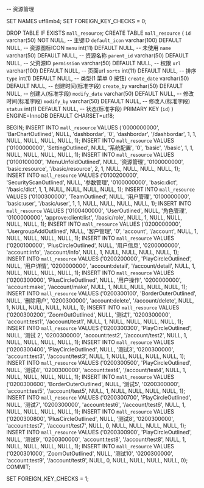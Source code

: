 -- 资源管理

SET NAMES utf8mb4;
SET FOREIGN_KEY_CHECKS = 0;

DROP TABLE IF EXISTS `mall_resource`;
CREATE TABLE `mall_resource` (
  `id` varchar(50) NOT NULL,                        -- 主键ID
  `default_icon` varchar(100) DEFAULT NULL,         -- 资源图标ICON
  `menu` int(11) DEFAULT NULL,                      -- 未使用
  `name` varchar(50) DEFAULT NULL,                  -- 资源名称
  `parent_id` varchar(50) DEFAULT NULL,             -- 父资源ID
  `permission` varchar(50) DEFAULT NULL,            -- 权限
  `url` varchar(100) DEFAULT NULL,                  -- 页面url
  `sorts` int(11) DEFAULT NULL,                     -- 排序
  `type` int(1) DEFAULT NULL,                       -- 类型(1 菜单 0 按钮)
  `create_date` varchar(50) DEFAULT NULL,           -- 创建时间(标准字段)
  `create_by` varchar(50) DEFAULT NULL,             -- 创建人(标准字段)
  `modify_date` varchar(50) DEFAULT NULL,           -- 修改时间(标准字段)
  `modify_by` varchar(50) DEFAULT NULL,             -- 修改人(标准字段)
  `status` int(1) DEFAULT NULL,                     -- 状态(标准字段)
  PRIMARY KEY (`id`)
) ENGINE=InnoDB DEFAULT CHARSET=utf8;

BEGIN;
INSERT INTO `mall_resource` VALUES ('0000000000', 'BarChartOutlined', NULL, 'dashbordar', '0', 'dashbordar', '/dashbordar', 1, 1, NULL, NULL, NULL, NULL, 1);
INSERT INTO `mall_resource` VALUES ('0100000000', 'SettingOutlined', NULL, '系统配置', '0', 'basic', '/basic', 1, 1, NULL, NULL, NULL, NULL, 1);
INSERT INTO `mall_resource` VALUES ('0100100000', 'MenuUnfoldOutlined', NULL, '资源管理', '0100000000', 'basic:resource', '/basic/resource', 2, 1, NULL, NULL, NULL, NULL, 1);
INSERT INTO `mall_resource` VALUES ('0100200000', 'SecurityScanOutlined', NULL, '参数管理', '0100000000', 'basic:dict', '/basic/dict', 1, 1, NULL, NULL, NULL, NULL, 1);
INSERT INTO `mall_resource` VALUES ('0100300000', 'TeamOutlined', NULL, '用户管理', '0100000000', 'basic:user', '/basic/user', 1, 1, NULL, NULL, NULL, NULL, 1);
INSERT INTO `mall_resource` VALUES ('0100400000', 'UserOutlined', NULL, '角色管理', '0100000000', 'approve:client:list', '/basic/role', NULL, 1, NULL, NULL, NULL, NULL, 1);
INSERT INTO `mall_resource` VALUES ('0200000000', 'UsergroupAddOutlined', NULL, '客户管理', '0', 'account', '/account', NULL, 1, NULL, NULL, NULL, NULL, 1);
INSERT INTO `mall_resource` VALUES ('0200100000', 'PlusCircleOutlined', NULL, '用户信息', '0200000000', 'account:info', '/account/info', NULL, 1, NULL, NULL, NULL, NULL, 1);
INSERT INTO `mall_resource` VALUES ('0200200000', 'PlayCircleOutlined', NULL, '用户详情', '0200000000', 'account:detail', '/account/detail', NULL, 1, NULL, NULL, NULL, NULL, 1);
INSERT INTO `mall_resource` VALUES ('0200300000', 'PlusCircleOutlined', NULL, '用户操作', '0200000000', 'account:make', '/account/make', NULL, 1, NULL, NULL, NULL, NULL, 1);
INSERT INTO `mall_resource` VALUES ('0200300100', 'BorderOuterOutlined', NULL, '删除用户', '0200300000', 'account:delete', '/account/delete', NULL, 1, NULL, NULL, NULL, NULL, 1);
INSERT INTO `mall_resource` VALUES ('0200300200', 'ZoomOutOutlined', NULL, '测试1', '0200300000', 'account:test1', '/account/test1', NULL, 1, NULL, NULL, NULL, NULL, 1);
INSERT INTO `mall_resource` VALUES ('0200300300', 'PlayCircleOutlined', NULL, '测试 2', '0200300000', 'account:test2', '/account/test2', NULL, 1, NULL, NULL, NULL, NULL, 1);
INSERT INTO `mall_resource` VALUES ('0200300400', 'PlayCircleOutlined', NULL, '测试3', '0200300000', 'account:test3', '/account/test3', NULL, 1, NULL, NULL, NULL, NULL, 1);
INSERT INTO `mall_resource` VALUES ('0200300500', 'PlayCircleOutlined', NULL, '测试4', '0200300000', 'account:test4', '/account/test4', NULL, 1, NULL, NULL, NULL, NULL, 1);
INSERT INTO `mall_resource` VALUES ('0200300600', 'BorderOuterOutlined', NULL, '测试5', '0200300000', 'account:test5', '/account/test5', NULL, 1, NULL, NULL, NULL, NULL, 1);
INSERT INTO `mall_resource` VALUES ('0200300700', 'PlayCircleOutlined', NULL, '测试7', '0200300000', 'account:test6', '/account/test6', NULL, 1, NULL, NULL, NULL, NULL, 1);
INSERT INTO `mall_resource` VALUES ('0200300800', 'PlusCircleOutlined', NULL, '测试8', '0200300000', 'account:test7', '/account/test7', NULL, 0, NULL, NULL, NULL, NULL, 1);
INSERT INTO `mall_resource` VALUES ('0200300900', 'PlayCircleOutlined', NULL, '测试9', '0200300000', 'account:test8', '/account/test8', NULL, 1, NULL, NULL, NULL, NULL, 1);
INSERT INTO `mall_resource` VALUES ('0200301000', 'ZoomOutOutlined', NULL, '测试10', '0200300000', 'account:test9', '/account/test9', NULL, 0, NULL, NULL, NULL, NULL, 0);
COMMIT;

SET FOREIGN_KEY_CHECKS = 1;